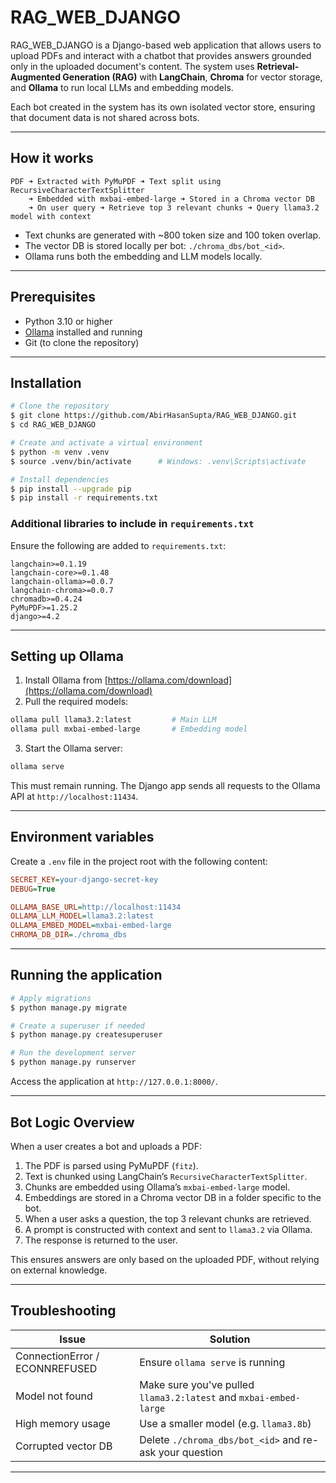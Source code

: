 # RAG\_WEB\_DJANGO

RAG\_WEB\_DJANGO is a Django-based web application that allows users to upload PDFs and interact with a chatbot that provides answers grounded only in the uploaded document's content. The system uses **Retrieval-Augmented Generation (RAG)** with **LangChain**, **Chroma** for vector storage, and **Ollama** to run local LLMs and embedding models.

Each bot created in the system has its own isolated vector store, ensuring that document data is not shared across bots.

---

## How it works

```
PDF ➜ Extracted with PyMuPDF ➜ Text split using RecursiveCharacterTextSplitter
    ➜ Embedded with mxbai-embed-large ➜ Stored in a Chroma vector DB
    ➜ On user query ➜ Retrieve top 3 relevant chunks ➜ Query llama3.2 model with context
```

* Text chunks are generated with \~800 token size and 100 token overlap.
* The vector DB is stored locally per bot: `./chroma_dbs/bot_<id>`.
* Ollama runs both the embedding and LLM models locally.

---

## Prerequisites

* Python 3.10 or higher
* [Ollama](https://ollama.com/download) installed and running
* Git (to clone the repository)

---

## Installation

```bash
# Clone the repository
$ git clone https://github.com/AbirHasanSupta/RAG_WEB_DJANGO.git
$ cd RAG_WEB_DJANGO

# Create and activate a virtual environment
$ python -m venv .venv
$ source .venv/bin/activate      # Windows: .venv\Scripts\activate

# Install dependencies
$ pip install --upgrade pip
$ pip install -r requirements.txt
```

### Additional libraries to include in `requirements.txt`

Ensure the following are added to `requirements.txt`:

```
langchain>=0.1.19
langchain-core>=0.1.48
langchain-ollama>=0.0.7
langchain-chroma>=0.0.7
chromadb>=0.4.24
PyMuPDF>=1.25.2
django>=4.2
```

---

## Setting up Ollama

1. Install Ollama from [https://ollama.com/download](https://ollama.com/download)
2. Pull the required models:

```bash
ollama pull llama3.2:latest         # Main LLM
ollama pull mxbai-embed-large       # Embedding model
```

3. Start the Ollama server:

```bash
ollama serve
```

This must remain running. The Django app sends all requests to the Ollama API at `http://localhost:11434`.

---

## Environment variables

Create a `.env` file in the project root with the following content:

```ini
SECRET_KEY=your-django-secret-key
DEBUG=True

OLLAMA_BASE_URL=http://localhost:11434
OLLAMA_LLM_MODEL=llama3.2:latest
OLLAMA_EMBED_MODEL=mxbai-embed-large
CHROMA_DB_DIR=./chroma_dbs
```

---

## Running the application

```bash
# Apply migrations
$ python manage.py migrate

# Create a superuser if needed
$ python manage.py createsuperuser

# Run the development server
$ python manage.py runserver
```

Access the application at `http://127.0.0.1:8000/`.

---

## Bot Logic Overview

When a user creates a bot and uploads a PDF:

1. The PDF is parsed using PyMuPDF (`fitz`).
2. Text is chunked using LangChain’s `RecursiveCharacterTextSplitter`.
3. Chunks are embedded using Ollama’s `mxbai-embed-large` model.
4. Embeddings are stored in a Chroma vector DB in a folder specific to the bot.
5. When a user asks a question, the top 3 relevant chunks are retrieved.
6. A prompt is constructed with context and sent to `llama3.2` via Ollama.
7. The response is returned to the user.

This ensures answers are only based on the uploaded PDF, without relying on external knowledge.

---

## Troubleshooting

| Issue                          | Solution                                                          |
| ------------------------------ | ----------------------------------------------------------------- |
| ConnectionError / ECONNREFUSED | Ensure `ollama serve` is running                                  |
| Model not found                | Make sure you've pulled `llama3.2:latest` and `mxbai-embed-large` |
| High memory usage              | Use a smaller model (e.g. `llama3.8b`)                            |
| Corrupted vector DB            | Delete `./chroma_dbs/bot_<id>` and re-ask your question           |

---

